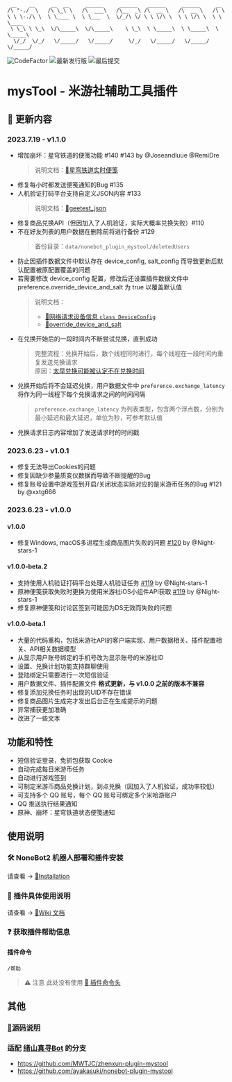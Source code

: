 ```
 __    __     __  __     ______     ______   ______     ______     __
/\ "-./  \   /\ \_\ \   /\  ___\   /\__  _\ /\  __ \   /\  __ \   /\ \
\ \ \-./\ \  \ \____ \  \ \___  \  \/_/\ \/ \ \ \/\ \  \ \ \/\ \  \ \ \____
 \ \_\ \ \_\  \/\_____\  \/\_____\    \ \_\  \ \_____\  \ \_____\  \ \_____\
  \/_/  \/_/   \/_____/   \/_____/     \/_/   \/_____/   \/_____/   \/_____/
```

<div>
  <img alt="CodeFactor" src="https://www.codefactor.io/repository/github/ljzd-pro/nonebot-plugin-mystool/badge?style=for-the-badge">
  <img alt="最新发行版" src="https://img.shields.io/github/v/release/Ljzd-PRO/nonebot-plugin-mysTool?logo=python&style=for-the-badge">
  <img alt="最后提交" src="https://img.shields.io/github/last-commit/Ljzd-PRO/nonebot-plugin-mysTool?style=for-the-badge">
</div>

# mysTool - 米游社辅助工具插件

## 📣 更新内容
### 2023.7.19 - v1.1.0
- 增加崩坏：星穹铁道的便笺功能 #140 #143 by @Joseandluue @RemiDre
    > 说明文档：[🔗星穹铁道实时便笺](https://github.com/Ljzd-PRO/nonebot-plugin-mystool/wiki/Information-StarRailStatus)
- 修复每小时都发送便笺通知的Bug #135
- 人机验证打码平台支持自定义JSON内容 #133
    > 说明文档：[🔗geetest_json](https://github.com/Ljzd-PRO/nonebot-plugin-mystool/wiki/Configuration-Preference#geetest_json)
- 修复商品兑换API（但因加入了人机验证，实际大概率兑换失败）#110
- 不在好友列表的用户数据在删除前将进行备份 #129
    > 备份目录：`data/nonebot_plugin_mystool/deletedUsers`
- 防止因插件数据文件中默认存在 device_config, salt_config 而导致更新后默认配置被原配置覆盖的问题
- 若需要修改 device_config 配置，修改后还设置插件数据文件中 preference.override_device_and_salt 为 true 以覆盖默认值
    > 说明文档：
    > - [🔗网络请求设备信息 `class DeviceConfig`](https://github.com/Ljzd-PRO/nonebot-plugin-mystool/wiki/Configuration-DeviceConfig)
    > - [🔗override_device_and_salt](https://github.com/Ljzd-PRO/nonebot-plugin-mystool/wiki/Configuration-Preference#override_device_and_salt)
- 在兑换开始后的一段时间内不断尝试兑换，直到成功
  > 完整流程：兑换开始后，数个线程同时进行，每个线程在一段时间内重复发送兑换请求  
  > 原因：[太早兑换可能被认定不在兑换时间](https://github.com/Ljzd-PRO/Mys_Goods_Tool/discussions/135#discussioncomment-6487717)
- 兑换开始后将不会延迟兑换，用户数据文件中 `preference.exchange_latency` 将作为同一线程下每个兑换请求之间的时间间隔
  > `preference.exchange_latency` 为列表类型，包含两个浮点数，分别为最小延迟和最大延迟，单位为秒，可参考默认值
- 兑换请求日志内容增加了发送请求时的时间戳

### 2023.6.23 - v1.0.1
- 修复无法导出Cookies的问题
- 修复因缺少参量质变仪数据而导致不断提醒的Bug
- 修复账号设置中游戏签到开启/关闭状态实际对应的是米游币任务的Bug #121 by @xxtg666

### 2023.6.23 - v1.0.0
#### v1.0.0
- 修复Windows, macOS多进程生成商品图片失败的问题 [#120](https://github.com/Ljzd-PRO/nonebot-plugin-mystool/pull/120) by @Night-stars-1

#### v1.0.0-beta.2
- 支持使用人机验证打码平台处理人机验证任务 [#119](https://github.com/Ljzd-PRO/nonebot-plugin-mystool/pull/119) by @Night-stars-1
- 原神便笺获取失败时更换为使用米游社iOS小组件API获取 [#119](https://github.com/Ljzd-PRO/nonebot-plugin-mystool/pull/119) by @Night-stars-1
- 修复原神便笺和讨论区签到可能因为DS无效而失败的问题

#### v1.0.0-beta.1
- 大量的代码重构，包括米游社API的客户端实现、用户数据相关、插件配置相关、API相关数据模型
- 从显示用户账号绑定的手机号改为显示账号的米游社ID
- 设置、兑换计划功能支持群聊使用
- 登陆绑定只需要进行一次短信验证
- 用户数据文件、插件配置文件 **格式更新，与 v1.0.0 之前的版本不兼容**
- 修复添加兑换任务时出现的UID不存在错误
- 修复商品图片生成完才发出后台正在生成提示的问题
- 异常捕获更加准确
- 改进了一些文本

## 功能和特性

- 短信验证登录，免抓包获取 Cookie
- 自动完成每日米游币任务
- 自动进行游戏签到
- 可制定米游币商品兑换计划，到点兑换（因加入了人机验证，成功率较低）
- 可支持多个 QQ 账号，每个 QQ 账号可绑定多个米哈游账户
- QQ 推送执行结果通知
- 原神、崩坏：星穹铁道状态便笺通知

## 使用说明

### 🛠️ NoneBot2 机器人部署和插件安装

请查看 -> [🔗Installation](https://github.com/Ljzd-PRO/nonebot-plugin-mystool/wiki/Installation)

### 📖 插件具体使用说明

请查看 -> [🔗Wiki 文档](https://github.com/Ljzd-PRO/nonebot-plugin-mystool/wiki)

### ❓ 获取插件帮助信息

#### 插件命令

```
/帮助
```

> ⚠️ 注意 此处没有使用 [🔗 插件命令头](https://github.com/Ljzd-PRO/nonebot-plugin-mystool/wiki/Configuration-Config#commandstart)

## 其他

### [📃源码说明](https://github.com/Ljzd-PRO/nonebot-plugin-mystool/wiki/Source-Structure)
### 适配 [绪山真寻Bot](https://github.com/HibiKier/zhenxun_bot) 的分支
- https://github.com/MWTJC/zhenxun-plugin-mystool
- https://github.com/ayakasuki/nonebot-plugin-mystool
